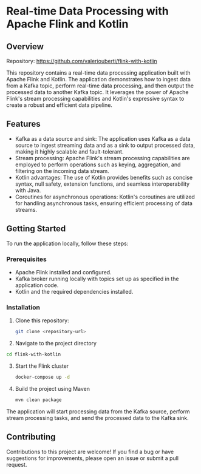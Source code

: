 # Real-time Data Processing with Apache Flink and Kotlin

## Overview
Repository: https://github.com/valeriouberti/flink-with-kotlin

This repository contains a real-time data processing application built with Apache Flink and Kotlin. The application demonstrates how to ingest data from a Kafka topic, perform real-time data processing, and then output the processed data to another Kafka topic. It leverages the power of Apache Flink's stream processing capabilities and Kotlin's expressive syntax to create a robust and efficient data pipeline.

## Features

- Kafka as a data source and sink: The application uses Kafka as a data source to ingest streaming data and as a sink to output processed data, making it highly scalable and fault-tolerant.
- Stream processing: Apache Flink's stream processing capabilities are employed to perform operations such as keying, aggregation, and filtering on the incoming data stream.
- Kotlin advantages: The use of Kotlin provides benefits such as concise syntax, null safety, extension functions, and seamless interoperability with Java.
- Coroutines for asynchronous operations: Kotlin's coroutines are utilized for handling asynchronous tasks, ensuring efficient processing of data streams.

## Getting Started

To run the application locally, follow these steps:

### Prerequisites

- Apache Flink installed and configured.
- Kafka broker running locally with topics set up as specified in the application code.
- Kotlin and the required dependencies installed.

### Installation

1. Clone this repository:
   ```bash
   git clone <repository-url>
   ```
2.  Navigate to the project directory
   ```bash 
   cd flink-with-kotlin
   ```
3. Start the Flink cluster
   ```bash
   docker-compose up -d
   ```
4. Build the project using Maven
   ```bash
   mvn clean package
   ```
The application will start processing data from the Kafka source, perform stream processing tasks, and send the processed data to the Kafka sink.
 
## Contributing
Contributions to this project are welcome! If you find a bug or have suggestions for improvements, please open an issue or submit a pull request.

